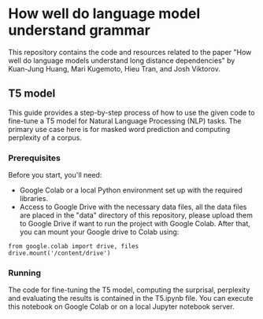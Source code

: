 # How well do language model understand grammar
This repository contains the code and resources related to the paper "How well do language models understand long distance dependencies" by Kuan-Jung Huang, Mari Kugemoto, Hieu Tran, and Josh Viktorov.

## T5 model
This guide provides a step-by-step process of how to use the given code to fine-tune a T5 model for Natural Language Processing (NLP) tasks. The primary use case here is for masked word prediction and computing perplexity of a corpus.

### Prerequisites
Before you start, you'll need:

* Google Colab or a local Python environment set up with the required libraries.
* Access to Google Drive with the necessary data files, all the data files are placed in the "data" directory of this repository, please upload them to Google Drive if want to run the project with Google Colab. After that, you can mount your Google drive to Colab using:
```
from google.colab import drive, files
drive.mount('/content/drive')
```

### Running
The code for fine-tuning the T5 model, computing the surprisal, perplexity and evaluating the results is contained in the T5.ipynb file. You can execute this notebook on Google Colab or on a local Jupyter notebook server.



